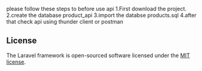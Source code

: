 please follow these steps to before use api
1.First download the project.
2.create the database product_api 
3.import the databse products.sql
4.after that check api using thunder client or postman

## License

The Laravel framework is open-sourced software licensed under the [MIT license](https://opensource.org/licenses/MIT).
